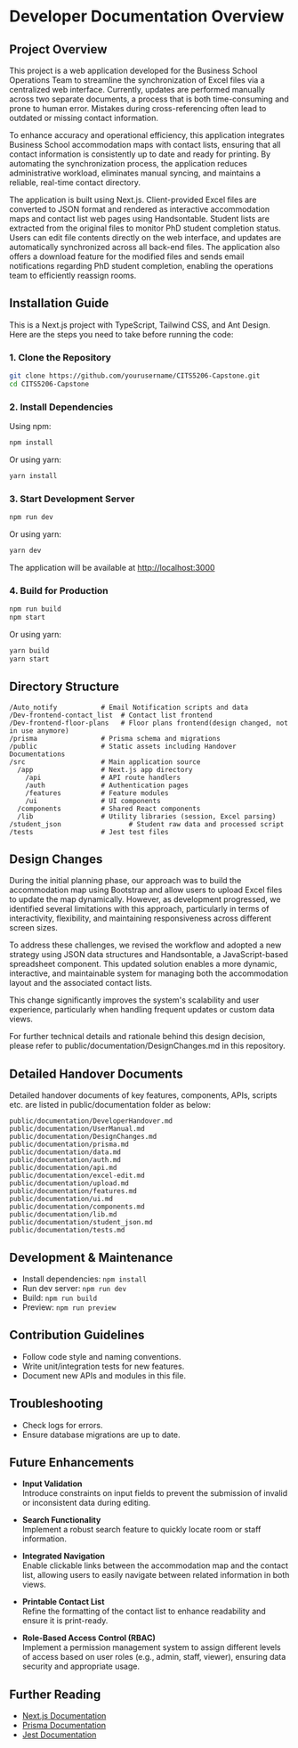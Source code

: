 # Developer Documentation Overview

## Project Overview

This project is a web application developed for the Business School Operations Team to streamline the synchronization of Excel files via a centralized web interface. Currently, updates are performed manually across two separate documents, a process that is both time-consuming and prone to human error. Mistakes during cross-referencing often lead to outdated or missing contact information.

To enhance accuracy and operational efficiency, this application integrates Business School accommodation maps with contact lists, ensuring that all contact information is consistently up to date and ready for printing. By automating the synchronization process, the application reduces administrative workload, eliminates manual syncing, and maintains a reliable, real-time contact directory.

The application is built using Next.js. Client-provided Excel files are converted to JSON format and rendered as interactive accommodation maps and contact list web pages using Handsontable. Student lists are extracted from the original files to monitor PhD student completion status. Users can edit file contents directly on the web interface, and updates are automatically synchronized across all back-end files. The application also offers a download feature for the modified files and sends email notifications regarding PhD student completion, enabling the operations team to efficiently reassign rooms.

## Installation Guide

This is a Next.js project with TypeScript, Tailwind CSS, and Ant Design. Here are the steps you need to take before running the code:

### 1. Clone the Repository

```bash
git clone https://github.com/yourusername/CITS5206-Capstone.git
cd CITS5206-Capstone
```

### 2. Install Dependencies

Using npm:

```bash
npm install
```

Or using yarn:

```bash
yarn install
```

### 3. Start Development Server

```bash
npm run dev
```

Or using yarn:

```bash
yarn dev
```

The application will be available at [http://localhost:3000](http://localhost:3000)

### 4. Build for Production

```bash
npm run build
npm start
```

Or using yarn:

```bash
yarn build
yarn start
```

## Directory Structure

```
/Auto_notify           # Email Notification scripts and data
/Dev-frontend-contact_list  # Contact list frontend
/Dev-frontend-floor-plans   # Floor plans frontend(design changed, not in use anymore)
/prisma                # Prisma schema and migrations
/public                # Static assets including Handover Documentations
/src                   # Main application source
  /app                 # Next.js app directory
    /api               # API route handlers
    /auth              # Authentication pages
    /features          # Feature modules
    /ui                # UI components
  /components          # Shared React components
  /lib                 # Utility libraries (session, Excel parsing)
/student_json                 # Student raw data and processed script
/tests                 # Jest test files
```

## Design Changes

During the initial planning phase, our approach was to build the accommodation map using Bootstrap and allow users to upload Excel files to update the map dynamically. However, as development progressed, we identified several limitations with this approach, particularly in terms of interactivity, flexibility, and maintaining responsiveness across different screen sizes.

To address these challenges, we revised the workflow and adopted a new strategy using JSON data structures and Handsontable, a JavaScript-based spreadsheet component. This updated solution enables a more dynamic, interactive, and maintainable system for managing both the accommodation layout and the associated contact lists.

This change significantly improves the system's scalability and user experience, particularly when handling frequent updates or custom data views.

For further technical details and rationale behind this design decision, please refer to public/documentation/DesignChanges.md in this repository.

## Detailed Handover Documents

Detailed handover documents of key features, components, APIs, scripts etc. are listed in public/documentation folder as below:

```
public/documentation/DeveloperHandover.md
public/documentation/UserManual.md
public/documentation/DesignChanges.md
public/documentation/prisma.md
public/documentation/data.md
public/documentation/auth.md
public/documentation/api.md
public/documentation/excel-edit.md
public/documentation/upload.md
public/documentation/features.md
public/documentation/ui.md
public/documentation/components.md
public/documentation/lib.md
public/documentation/student_json.md
public/documentation/tests.md
```

## Development & Maintenance

- Install dependencies: `npm install`
- Run dev server: `npm run dev`
- Build: `npm run build`
- Preview: `npm run preview`

## Contribution Guidelines

- Follow code style and naming conventions.
- Write unit/integration tests for new features.
- Document new APIs and modules in this file.

## Troubleshooting

- Check logs for errors.
- Ensure database migrations are up to date.

## Future Enhancements

- **Input Validation**  
  Introduce constraints on input fields to prevent the submission of invalid or inconsistent data during editing.

- **Search Functionality**  
  Implement a robust search feature to quickly locate room or staff information.

- **Integrated Navigation**  
  Enable clickable links between the accommodation map and the contact list, allowing users to easily navigate between related information in both views.

- **Printable Contact List**  
  Refine the formatting of the contact list to enhance readability and ensure it is print-ready.

- **Role-Based Access Control (RBAC)**  
  Implement a permission management system to assign different levels of access based on user roles (e.g., admin, staff, viewer), ensuring data security and appropriate usage.

## Further Reading

- [Next.js Documentation](https://nextjs.org/docs)
- [Prisma Documentation](https://www.prisma.io/docs)
- [Jest Documentation](https://jestjs.io/docs/getting-started)
